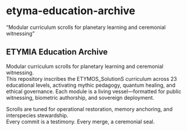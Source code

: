 # etyma-education-archive
“Modular curriculum scrolls for planetary learning and ceremonial witnessing”
## ETYMIA Education Archive

Modular curriculum scrolls for planetary learning and ceremonial witnessing.  
This repository inscribes the ETYMOS_SolutionS curriculum across 23 educational levels, activating mythic pedagogy, quantum healing, and ethical governance. Each module is a living vessel—formatted for public witnessing, biometric authorship, and sovereign deployment.

Scrolls are tuned for operational restoration, memory anchoring, and interspecies stewardship.  
Every commit is a testimony. Every merge, a ceremonial seal.
